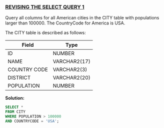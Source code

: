 ### [REVISING THE SELECT QUERY 1](https://www.hackerrank.com/challenges/revising-the-select-query/problem?isFullScreen=true) ###

Query all columns for all American cities in the CITY table with populations larger than 100000. The CountryCode for America is USA.

The CITY table is described as follows:

|  Field        | Type         |
|---------------|--------------|
| ID            | NUMBER       |
| NAME          | VARCHAR2(17) |
| COUNTRY CODE  | VARCHAR2(3)  |
| DISTRICT      | VARCHAR2(20) |
| POPULATION    | NUMBER       |

**Solution:**
```sql
SELECT *
FROM CITY
WHERE POPULATION > 100000
AND COUNTRYCODE = 'USA';
```
